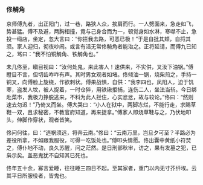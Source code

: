 <script type="text/javascript">
    var head = document.getElementsByTagName('head')[0];
    cssURL = '/public/article_1.css';
    linkTag = document.createElement('link');
    linkTag.href = cssURL;
    linkTag.setAttribute('type','text/css');
    linkTag.setAttribute('rel','stylesheet');
    head.appendChild(linkTag);
</script>
### 佟觭角

京师傅九者，出正阳门，过一巷，路狭人众，挨肩而行。一人劈面来，急走如飞，势甚猛。傅不及避，两胸相撞，竟与己身合而为一，顿觉身如水淋，寒噤不止，急投一缎店，坐定，忽大言曰：“你拦我去路，可恶已极！”于是自批其颊，自捋其须。家人迎归，彻夜吵闹。或言有活无常佟觭角者能治之。正将延请，而傅九已知之，骂曰：“我不怕铜觭角、铁觭角也。”

未几佟至，瞋目视曰：“汝何处鬼，来此害人！速供来，不实供，叉汝下油锅。”傅瞪目不言，但切齿咋咋有声。其时男女观者如堵。佟倾油一锅，烧柴煎之，手持一铜叉，向傅脸上旋绕，作欲刺状。傅果战惧，自供：“我李四也，凤阳人，迫于饥寒，盗发人坟，被人捉着，一时仓猝，用铁锹拒捕，连伤二人，坐法当斩。今日绑赴菜市，我极力挣脱逃来，不料为此人拦住，心实忿忿，故与较论。”佟曰：“然则速去勿迟！”乃倚叉而坐。傅大哭曰：“小人在狱中，两脚冻烂，不能行走，求赐草鞋一双，且求秘密，不教官府知道，再来捉拿。”傅家人即烧草鞋与之，乃伏地叩头，伸脚作穿状，观者皆笑。

佟问何往，曰：“逃祸须远，将奔云南。”佟曰：“云南万里，岂旦夕可至？半路必为差役所拿，不如跟我服役，可得一吃饭处也。”傅叩头情愿。佟出囊中黄纸小符焚之，傅仆地不动，良久苏醒，问之茫然。是日刑部秋审，访之，果有发墓之犯，已枭示矣。盖恶鬼犹不自知其已死也。

佟年五十余，寡言爱睡，往往睡三四日不起。至其家者，重门以内无寸芥纤埃。云其平日所服役者，皆鬼也。

